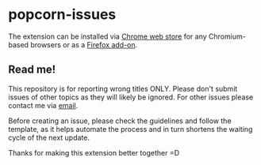 # popcorn-issues

The extension can be installed via [Chrome web store](https://chrome.google.com/webstore/detail/popcorn-ratings-for-netfl/ockppmdlhomkjjkcknjigbmahkmdofak) for any Chromium-based browsers or as a [Firefox add-on](https://addons.mozilla.org/firefox/addon/popcorn-ratings/).

## Read me!
This repository is for reporting wrong titles ONLY. Please don't submit issues of other topics as they will likely be ignored. For other issues please contact me via [email](mailto:jessunix+popcorn@gmail.com).

Before creating an issue, please check the guidelines and follow the template, as it helps automate the process and in turn shortens the waiting cycle of the next update.

Thanks for making this extension better together =D
